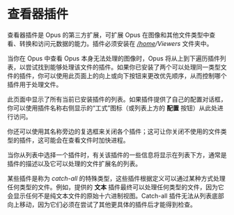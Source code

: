 # 查看器插件

查看器插件是 Opus 的第三方扩展，可扩展 Opus 在图像和其他文件类型中查看、转换和访问元数据的能力。插件必须安装在 *[/home](/Manual/basic_concepts/the_lister/navigation/aliases.zh.md)/Viewers* 文件夹中。

当你在 Opus 中查看 Opus 本身无法处理的图像时，Opus 将从上到下遍历插件列表，以尝试找到能够处理该文件的插件。如果你已安装了两个可以处理同一类型文件的插件，你可以使用此页面上的向上或向下按钮来更改优先顺序，从而控制哪个插件用于处理文件。

此页面中显示了所有当前已安装插件的列表。如果插件提供了自己的配置对话框，你可以使用插件名称右侧显示的“工式”图标（或列表上方的 **配置** 按钮）从此处进行访问。

你还可以使用其名称旁边的复选框来关闭各个插件；这可让你关闭不使用的文件类型的插件，这可能会在查看文件时加快进程。

当你从列表中选择一个插件时，有关该插件的一些信息将显示在列表下方，通常是插件的描述以及它可以处理的文件扩展名的列表。

某些插件是称为 *catch-all* 的特殊类型，这些插件根据定义可以通过某种方式处理任何类型的文件。例如，提供的 **文本** 插件最终可以处理任何类型的文件，因为它会显示任何不是纯文本文件的原始十六进制视图。Catch-all 插件无法从列表底部向上移动，因为它们必须在尝试了其他更具体的插件后才能得到检查。